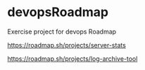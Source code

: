# devopsRoadmap
Exercise project for devops Roadmap 

https://roadmap.sh/projects/server-stats

https://roadmap.sh/projects/log-archive-tool

